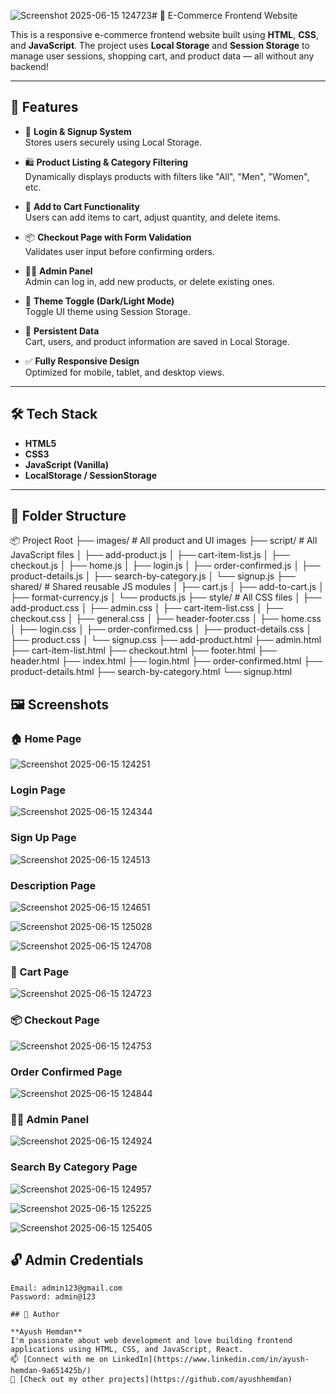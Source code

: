 ![Screenshot 2025-06-15 124723](https://github.com/user-attachments/assets/997b78e7-7776-4e49-9803-07f2a5191c87)# 🛒 E-Commerce Frontend Website

This is a responsive e-commerce frontend website built using **HTML**, **CSS**, and **JavaScript**. The project uses **Local Storage** and **Session Storage** to manage user sessions, shopping cart, and product data — all without any backend!

---

## 🚀 Features

- 🔐 **Login & Signup System**  
  Stores users securely using Local Storage.

- 🛍️ **Product Listing & Category Filtering**  
  Dynamically displays products with filters like "All", "Men", "Women", etc.

- 🛒 **Add to Cart Functionality**  
  Users can add items to cart, adjust quantity, and delete items.

- 📦 **Checkout Page with Form Validation**  
  Validates user input before confirming orders.

- 👨‍💼 **Admin Panel**  
  Admin can log in, add new products, or delete existing ones.

- 🎨 **Theme Toggle (Dark/Light Mode)**  
  Toggle UI theme using Session Storage.

- 🧠 **Persistent Data**  
  Cart, users, and product information are saved in Local Storage.

- ✅ **Fully Responsive Design**  
  Optimized for mobile, tablet, and desktop views.

---

## 🛠️ Tech Stack

- **HTML5**
- **CSS3**
- **JavaScript (Vanilla)**
- **LocalStorage / SessionStorage**

---


## 📁 Folder Structure

📦 Project Root
├── images/ # All product and UI images
├── script/ # All JavaScript files
│ ├── add-product.js
│ ├── cart-item-list.js
│ ├── checkout.js
│ ├── home.js
│ ├── login.js
│ ├── order-confirmed.js
│ ├── product-details.js
│ ├── search-by-category.js
│ └── signup.js
├── shared/ # Shared reusable JS modules
│ ├── cart.js
│ ├── add-to-cart.js
│ ├── format-currency.js
│ └── products.js
├── style/ # All CSS files
│ ├── add-product.css
│ ├── admin.css
│ ├── cart-item-list.css
│ ├── checkout.css
│ ├── general.css
│ ├── header-footer.css
│ ├── home.css
│ ├── login.css
│ ├── order-confirmed.css
│ ├── product-details.css
│ ├── product.css
│ └── signup.css
├── add-product.html
├── admin.html
├── cart-item-list.html
├── checkout.html
├── footer.html
├── header.html
├── index.html
├── login.html
├── order-confirmed.html
├── product-details.html
├── search-by-category.html
└── signup.html

## 🖼️ Screenshots

### 🏠 Home Page
![Screenshot 2025-06-15 124251](https://github.com/user-attachments/assets/372e23b9-85e4-49e4-8898-31fe48422a20)


### Login Page
![Screenshot 2025-06-15 124344](https://github.com/user-attachments/assets/ba208c5b-e9b4-4c02-be74-c1064296dd46)


### Sign Up Page
![Screenshot 2025-06-15 124513](https://github.com/user-attachments/assets/1d98c5b3-8cb7-4d33-940b-f2ab20aa6ee8)


### Description Page

![Screenshot 2025-06-15 124651](https://github.com/user-attachments/assets/4aa3970c-e618-45fc-9d13-f70b772f2c5d)

![Screenshot 2025-06-15 125028](https://github.com/user-attachments/assets/243a2726-1bdb-4494-94eb-9aa63dbc8041)


![Screenshot 2025-06-15 124708](https://github.com/user-attachments/assets/60191689-d83b-41ea-aef8-fb3484cb7d3c)


### 🛒 Cart Page
![Screenshot 2025-06-15 124723](https://github.com/user-attachments/assets/57706781-8c2c-4851-8856-1095548875c3)


### 📦 Checkout Page
![Screenshot 2025-06-15 124753](https://github.com/user-attachments/assets/22f988df-b34f-42eb-8801-81aed362dfe8)


 ### Order Confirmed Page
![Screenshot 2025-06-15 124844](https://github.com/user-attachments/assets/f71cf182-69c3-4474-8587-9458e2a6484c)


### 🧑‍💼 Admin Panel
![Screenshot 2025-06-15 124924](https://github.com/user-attachments/assets/8f99d20a-4e6e-471f-993d-eb915624312a)

### Search By Category Page
![Screenshot 2025-06-15 124957](https://github.com/user-attachments/assets/0bb6d606-c2da-472f-9859-2f92c195c7df)

![Screenshot 2025-06-15 125225](https://github.com/user-attachments/assets/70fd575a-e802-47b9-b995-f0578546b28a)

![Screenshot 2025-06-15 125405](https://github.com/user-attachments/assets/9d28abaf-4860-4522-883e-3f53eaacdc58)

## 🔓 Admin Credentials

```text
Email: admin123@gmail.com  
Password: admin@123

## 🙌 Author

**Ayush Hemdan**  
I'm passionate about web development and love building frontend applications using HTML, CSS, and JavaScript, React.  
📫 [Connect with me on LinkedIn](https://www.linkedin.com/in/ayush-hemdan-9a651425b/)  
📁 [Check out my other projects](https://github.com/ayushhemdan)


